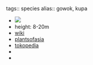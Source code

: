 tags:: species
alias:: gowok, kupa

- ![](https://peach-geographical-bat-397.mypinata.cloud/ipfs/QmbfFqQF3Qq9xgUWccgWHw5bXj6TibF18U1Pv2yx2K4ey2)
- height: 8-20m
- [wiki](https://id.wikipedia.org/wiki/Gowok)
- [plantsofasia]( http://www.plantsofasia.com/index/syzygium_polycephalum/0-675)
- [tokopedia](https://www.tokopedia.com/arjunafa/bibit-pohon-buah-gowok-atau-kupa-syzygium-polycephalum-zhgdrt-3236hs?extParam=ivf%3Dfalse%26src%3Dsearch)
-
-